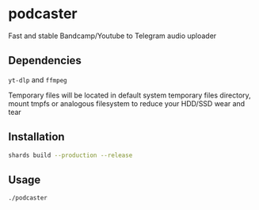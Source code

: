 # podcaster

Fast and stable Bandcamp/Youtube to Telegram audio uploader

## Dependencies

`yt-dlp` and `ffmpeg`

Temporary files will be located in default system temporary files directory, mount tmpfs or analogous filesystem to reduce your HDD/SSD wear and tear

## Installation

```bash
shards build --production --release
```

## Usage

```bash
./podcaster
```
